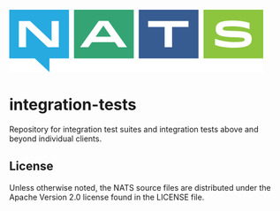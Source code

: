 ![NATS](images/large-logo.png)

# integration-tests
Repository for integration test suites and integration tests above and beyond individual clients.

## License

Unless otherwise noted, the NATS source files are distributed
under the Apache Version 2.0 license found in the LICENSE file.

